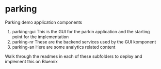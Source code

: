 # parking
Parking demo application components

1. parking-gui
    This is the GUI for the parkin application and the starting point for the implementation
2. parking-nr
    These are the backend services used by the GUI komponent
3. parking-an
    Here are some analytics related content

Walk through the readmes in each of these subfolders to deploy and implement this on Bluemix
